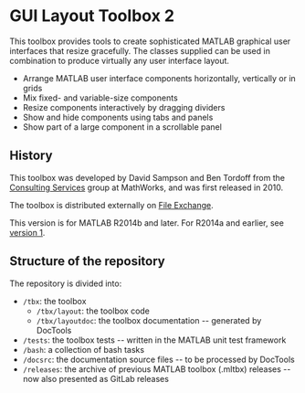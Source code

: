 # GUI Layout Toolbox 2
This toolbox provides tools to create sophisticated MATLAB graphical user interfaces that resize gracefully. The classes supplied can be used in combination to produce virtually any user interface layout.

* Arrange MATLAB user interface components horizontally, vertically or in grids
* Mix fixed- and variable-size components
* Resize components interactively by dragging dividers
* Show and hide components using tabs and panels
* Show part of a large component in a scrollable panel

## History
This toolbox was developed by David Sampson and Ben Tordoff from the [Consulting Services](http://www.mathworks.com/services/consulting/) group at MathWorks, and was first released in 2010.

The toolbox is distributed externally on [File Exchange](http://www.mathworks.com/matlabcentral/fileexchange/47982-gui-layout-toolbox).

This version is for MATLAB R2014b and later. For R2014a and earlier, see [version 1](http://www.mathworks.com/matlabcentral/fileexchange/27758-gui-layout-toolbox).

## Structure of the repository
The repository is divided into:

- `/tbx`: the toolbox
  - `/tbx/layout`: the toolbox code
  - `/tbx/layoutdoc`: the toolbox documentation -- generated by DocTools
- `/tests`: the toolbox tests -- written in the MATLAB unit test framework
- `/bash`: a collection of bash tasks
- `/docsrc`: the documentation source files -- to be processed by DocTools
- `/releases`: the archive of previous MATLAB toolbox (.mltbx) releases -- now also presented as GitLab releases